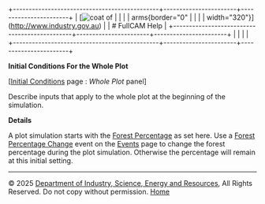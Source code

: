 +----------------------------------------------+-----------------------+-----------------------+
| [![coat of                                   |                       | [](index.htm)         |
| arms](imgs/DISER-inline_Mono.png){border="0" |                       |                       |
| width="320"}](http://www.industry.gov.au)    |                       | # FullCAM Help        |
+----------------------------------------------+-----------------------+-----------------------+
|                                              |                       |                       |
+----------------------------------------------+-----------------------+-----------------------+

**Initial Conditions For the Whole Plot**

\[[Initial Conditions](205_Initial%20Conditions.htm) page : *Whole Plot*
panel\]

Describe inputs that apply to the whole plot at the beginning of the
simulation.

**Details**

A plot simulation starts with the [Forest
Percentage](206_Forest%20Percentage.htm) as set here. Use a [Forest
Percentage Change](116_Forest%20Percentage%20Change.htm) event on the
[Events](136_Events.htm) page to change the forest percentage during the
plot simulation. Otherwise the percentage will remain at this initial
setting.

------------------------------------------------------------------------

© 2025 [Department of Industry, Science, Energy and
Resources](http://www.industry.gov.au "Department of Industry, Science, Energy and Resources"),
All Rights Reserved. Do not copy without permission.
[Home](index.htm "help index")
